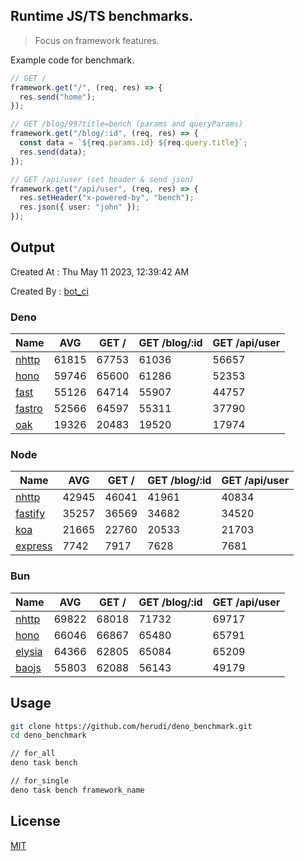 ## Runtime JS/TS benchmarks.

> Focus on framework features.

Example code for benchmark.
```ts
// GET /
framework.get("/", (req, res) => {
  res.send("home");
});

// GET /blog/99?title=bench (params and queryParams)
framework.get("/blog/:id", (req, res) => {
  const data = `${req.params.id} ${req.query.title}`;
  res.send(data);
});

// GET /api/user (set header & send json)
framework.get("/api/user", (req, res) => {
  res.setHeader("x-powered-by", "bench");
  res.json({ user: "john" });
});
```

## Output
Created At : Thu May 11 2023, 12:39:42 AM

Created By : [bot_ci](https://github.com/herudi/deno_benchmarks/commits?author=github-actions%5Bbot%5D)


### Deno
|Name|AVG|GET /|GET /blog/:id|GET /api/user|
|----|----|----|----|----|
|[nhttp](https://github.com/nhttp/nhttp)|61815|67753|61036|56657|
|[hono](https://github.com/honojs/hono)|59746|65600|61286|52353|
|[fast](https://github.com/danteissaias/fast)|55126|64714|55907|44757|
|[fastro](https://github.com/fastrodev/fastro)|52566|64597|55311|37790|
|[oak](https://github.com/oakserver/oak)|19326|20483|19520|17974|
  


### Node
|Name|AVG|GET /|GET /blog/:id|GET /api/user|
|----|----|----|----|----|
|[nhttp](https://github.com/nhttp/nhttp)|42945|46041|41961|40834|
|[fastify](https://github.com/fastify/fastify)|35257|36569|34682|34520|
|[koa](https://github.com/koajs/koa)|21665|22760|20533|21703|
|[express](https://github.com/expressjs/express)|7742|7917|7628|7681|
  


### Bun
|Name|AVG|GET /|GET /blog/:id|GET /api/user|
|----|----|----|----|----|
|[nhttp](https://github.com/nhttp/nhttp)|69822|68018|71732|69717|
|[hono](https://github.com/honojs/hono)|66046|66867|65480|65791|
|[elysia](https://github.com/elysiajs/elysia)|64366|62805|65084|65209|
|[baojs](https://github.com/mattreid1/baojs)|55803|62088|56143|49179|
  



## Usage

```bash
git clone https://github.com/herudi/deno_benchmark.git
cd deno_benchmark

// for_all
deno task bench

// for_single
deno task bench framework_name
```

## License

[MIT](LICENSE)

